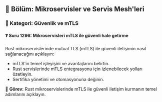 ## 📘 Bölüm: Mikroservisler ve Servis Mesh'leri  
### 🔹 Kategori: Güvenlik ve mTLS  
#### ❓ Soru 1296: Mikroservisleri mTLS ile güvenli hale getirme

Rust mikroservislerinde mutual TLS (mTLS) ile güvenli iletişimin nasıl sağlanacağını açıklayın:

- mTLS'in temel işleyişini ve avantajlarını belirtin.
- Rust servislerinde mTLS entegrasyonu için izlenebilecek yolları özetleyin.
- Sertifika yönetimi ve otomasyonuna değinin.

🔧 **Görev:** Rust mikroservislerinde mTLS ile güvenli iletişim kurmanın temel adımlarını açıklayın.
